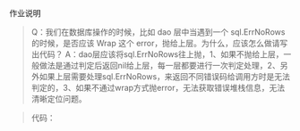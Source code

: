 作业说明

> Q：我们在数据库操作的时候，比如 dao 层中当遇到一个 sql.ErrNoRows 的时候，是否应该 Wrap 这个 error，抛给上层。为什么，应该怎么做请写出代码？
> A：dao层应该将sql.ErrNoRows往上抛，1、如果不抛给上层，一般做法是通过判定后返回nil给上层，每一层都要进行一次判定处理，2、另外如果上层需要处理sql.ErrNoRows，来返回不同错误码给调用方时是无法判定的，3、如果不通过wrap方式抛error，无法获取错误堆栈信息，无法清晰定位问题。

> 代码：

